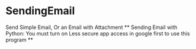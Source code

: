 # SendingEmail
Send Simple Email, Or an Email with Attachment
**
Sending Email with Python:
You must turn on Less secure app access in google first to use this program
**
